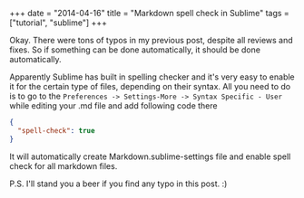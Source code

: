 +++
date = "2014-04-16"
title = "Markdown spell check in Sublime"
tags = ["tutorial", "sublime"]
+++

Okay. There were tons of typos in my previous post, despite all reviews and fixes. So if something can be done automatically, it should be done automatically.

<!--more-->

Apparently Sublime has built in spelling checker and it's very easy to enable it for the certain type of files, depending on their syntax. All you need to do is to 
go to the `Preferences -> Settings-More -> Syntax Specific - User` while editing your .md file and add following code there

```json
{
  "spell-check": true
}
```

It will automatically create Markdown.sublime-settings file and enable spell check for all markdown files.

P.S. I'll stand you a beer if you find any typo in this post. :)